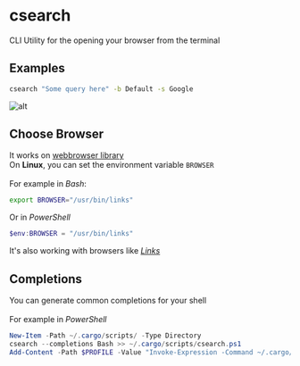 # csearch
CLI Utility for the opening your browser from the terminal

## Examples
```bash
csearch "Some query here" -b Default -s Google
```
![alt](https://raw.githubusercontent.com/Nanoster1/resources/main/.github/images/Example.png)
## Choose Browser
It works on [webbrowser library](https://docs.rs/webbrowser/latest/webbrowser/)\
On **Linux**, you can set the environment variable `BROWSER`\
\
For example in *Bash*:
```bash 
export BROWSER="/usr/bin/links"
``` 
Or in *PowerShell*
```powershell
$env:BROWSER = "/usr/bin/links"
```
It's also working with browsers like [*Links*](http://links.twibright.com/user_en.html)
## Completions
You can generate common completions for your shell\
\
For example in *PowerShell*
```powershell
New-Item -Path ~/.cargo/scripts/ -Type Directory
csearch --completions Bash >> ~/.cargo/scripts/csearch.ps1
Add-Content -Path $PROFILE -Value "Invoke-Expression -Command ~/.cargo/scripts/*.ps1"
```